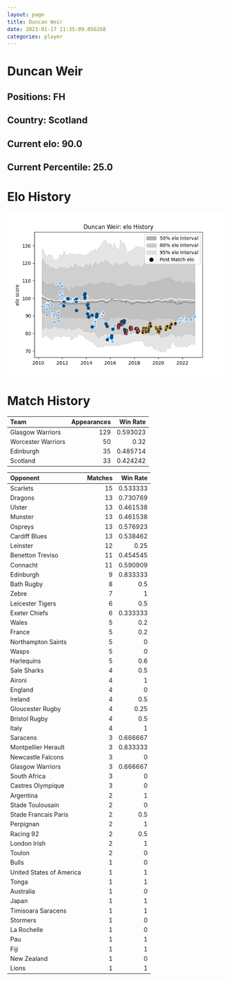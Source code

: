 ```yaml
---  
layout: page  
title: Duncan Weir  
date: 2023-01-17 11:35:09.056268  
categories: player  
---
```

# Duncan Weir

## Positions: FH

## Country: Scotland

## Current elo: 90.0

## Current Percentile: 25.0

# Elo History


![elo history](history_DuncanWeir.png)
# Match History


| Team               |   Appearances |   Win Rate |
|:-------------------|--------------:|-----------:|
| Glasgow Warriors   |           129 |   0.593023 |
| Worcester Warriors |            50 |   0.32     |
| Edinburgh          |            35 |   0.485714 |
| Scotland           |            33 |   0.424242 |

| Opponent                 |   Matches |   Win Rate |
|:-------------------------|----------:|-----------:|
| Scarlets                 |        15 |   0.533333 |
| Dragons                  |        13 |   0.730769 |
| Ulster                   |        13 |   0.461538 |
| Munster                  |        13 |   0.461538 |
| Ospreys                  |        13 |   0.576923 |
| Cardiff Blues            |        13 |   0.538462 |
| Leinster                 |        12 |   0.25     |
| Benetton Treviso         |        11 |   0.454545 |
| Connacht                 |        11 |   0.590909 |
| Edinburgh                |         9 |   0.833333 |
| Bath Rugby               |         8 |   0.5      |
| Zebre                    |         7 |   1        |
| Leicester Tigers         |         6 |   0.5      |
| Exeter Chiefs            |         6 |   0.333333 |
| Wales                    |         5 |   0.2      |
| France                   |         5 |   0.2      |
| Northampton Saints       |         5 |   0        |
| Wasps                    |         5 |   0        |
| Harlequins               |         5 |   0.6      |
| Sale Sharks              |         4 |   0.5      |
| Aironi                   |         4 |   1        |
| England                  |         4 |   0        |
| Ireland                  |         4 |   0.5      |
| Gloucester Rugby         |         4 |   0.25     |
| Bristol Rugby            |         4 |   0.5      |
| Italy                    |         4 |   1        |
| Saracens                 |         3 |   0.666667 |
| Montpellier Herault      |         3 |   0.833333 |
| Newcastle Falcons        |         3 |   0        |
| Glasgow Warriors         |         3 |   0.666667 |
| South Africa             |         3 |   0        |
| Castres Olympique        |         3 |   0        |
| Argentina                |         2 |   1        |
| Stade Toulousain         |         2 |   0        |
| Stade Francais Paris     |         2 |   0.5      |
| Perpignan                |         2 |   1        |
| Racing 92                |         2 |   0.5      |
| London Irish             |         2 |   1        |
| Toulon                   |         2 |   0        |
| Bulls                    |         1 |   0        |
| United States of America |         1 |   1        |
| Tonga                    |         1 |   1        |
| Australia                |         1 |   0        |
| Japan                    |         1 |   1        |
| Timisoara Saracens       |         1 |   1        |
| Stormers                 |         1 |   0        |
| La Rochelle              |         1 |   0        |
| Pau                      |         1 |   1        |
| Fiji                     |         1 |   1        |
| New Zealand              |         1 |   0        |
| Lions                    |         1 |   1        |